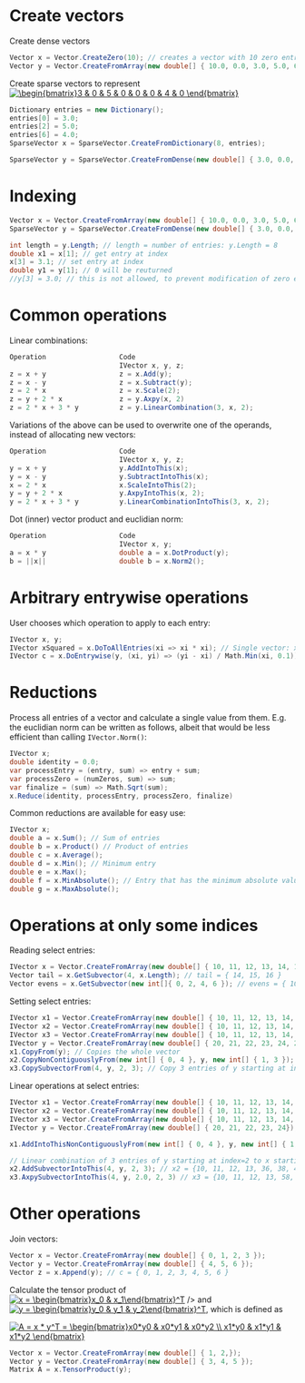 # Create vectors
Create dense vectors
```csharp
Vector x = Vector.CreateZero(10); // creates a vector with 10 zero entries
Vector y = Vector.CreateFromArray(new double[] { 10.0, 0.0, 3.0, 5.0, 6.0 }) // creates a vector with the specified array
 ```

Create sparse vectors to represent <a href="https://www.codecogs.com/eqnedit.php?latex=\begin{bmatrix}3&space;&&space;0&space;&&space;5&space;&&space;0&space;&&space;0&space;&&space;0&space;&&space;4&space;&&space;0&space;\end{bmatrix}" target="_blank"><img src="https://latex.codecogs.com/gif.latex?\begin{bmatrix}3&space;&&space;0&space;&&space;5&space;&&space;0&space;&&space;0&space;&&space;0&space;&&space;4&space;&&space;0&space;\end{bmatrix}" title="\begin{bmatrix}3 & 0 & 5 & 0 & 0 & 0 & 4 & 0 \end{bmatrix}" /></a>
```csharp
Dictionary entries = new Dictionary();
entries[0] = 3.0;
entries[2] = 5.0;
entries[6] = 4.0;
SparseVector x = SparseVector.CreateFromDictionary(8, entries);

SparseVector y = SparseVector.CreateFromDense(new double[] { 3.0, 0.0, 5.0, 0.0, 0.0, 0.0, 4.0, 0.0 })
 ```

# Indexing
```csharp
Vector x = Vector.CreateFromArray(new double[] { 10.0, 0.0, 3.0, 5.0, 6.0 })
SparseVector y = SparseVector.CreateFromDense(new double[] { 3.0, 0.0, 5.0, 0.0, 0.0, 0.0, 4.0, 0.0 })

int length = y.Length; // length = number of entries: y.Length = 8
double x1 = x[1]; // get entry at index
x[3] = 3.1; // set entry at index
double y1 = y[1]; // 0 will be reuturned
//y[3] = 3.0; // this is not allowed, to prevent modification of zero entries
 ```

# Common operations
Linear combinations:
```csharp
Operation                  Code
                           IVector x, y, z;
z = x + y                  z = x.Add(y);
z = x - y                  z = x.Subtract(y);
z = 2 * x                  z = x.Scale(2);
z = y + 2 * x              z = y.Axpy(x, 2)
z = 2 * x + 3 * y          z = y.LinearCombination(3, x, 2);
```
Variations of the above can be used to overwrite one of the operands, instead of allocating new vectors:
```csharp
Operation                  Code
                           IVector x, y, z;
y = x + y				   y.AddIntoThis(x);
y = x - y                  y.SubtractIntoThis(x);
x = 2 * x                  x.ScaleIntoThis(2);
y = y + 2 * x              y.AxpyIntoThis(x, 2);
y = 2 * x + 3 * y          y.LinearCombinationIntoThis(3, x, 2);
```

Dot (inner) vector product and euclidian norm:
```csharp
Operation                  Code
                           IVector x, y;
a = x * y				   double a = x.DotProduct(y);
b = ||x||                  double b = x.Norm2();
```

# Arbitrary entrywise operations
User chooses which operation to apply to each entry:
```csharp
IVector x, y;
IVector xSquared = x.DoToAllEntries(xi => xi * xi); // Single vector: xSquared[i] = x[i] * x[i]
IVector c = x.DoEntrywise(y, (xi, yi) => (yi - xi) / Math.Min(xi, 0.1)); // Between 2 vectors: c[i] = (y[i] - x[i]) / min(x[i], 0.1)
```

# Reductions
Process all entries of a vector and calculate a single value from them. E.g. the euclidian norm can be written as follows, albeit that would be less efficient than calling `IVector.Norm()`:
```csharp
IVector x;
double identity = 0.0;
var processEntry = (entry, sum) => entry + sum;
var processZero = (numZeros, sum) => sum;
var finalize = (sum) => Math.Sqrt(sum);
x.Reduce(identity, processEntry, processZero, finalize)
```

Common reductions are available for easy use:
```csharp
IVector x;
double a = x.Sum(); // Sum of entries
double b = x.Product() // Product of entries
double c = x.Average();
double d = x.Min(); // Minimum entry
double e = x.Max();
double f = x.MinAbsolute(); // Entry that has the minimum absolute value
double g = x.MaxAbsolute();
```

# Operations at only some indices
Reading select entries:
```csharp
IVector x = Vector.CreateFromArray(new double[] { 10, 11, 12, 13, 14, 15, 16 });
Vector tail = x.GetSubvector(4, x.Length); // tail = { 14, 15, 16 }
Vector evens = x.GetSubvector(new int[]{ 0, 2, 4, 6 }); // evens = { 10, 12, 14, 16 }
```

Setting select entries:
```csharp
IVector x1 = Vector.CreateFromArray(new double[] { 10, 11, 12, 13, 14, 15, 16 });
IVector x2 = Vector.CreateFromArray(new double[] { 10, 11, 12, 13, 14, 15, 16 });
IVector x3 = Vector.CreateFromArray(new double[] { 10, 11, 12, 13, 14, 15, 16 });
IVector y = Vector.CreateFromArray(new double[] { 20, 21, 22, 23, 24, 25, 26 });
x1.CopyFrom(y); // Copies the whole vector
x2.CopyNonContiguouslyFrom(new int[] { 0, 4 }, y, new int[] { 1, 3 }); // x2 = { 21, 11, 12, 13, 23, 15, 16 }
x3.CopySubvectorFrom(4, y, 2, 3); // Copy 3 entries of y starting at index=2 to x starting at index=4: x3 = {10, 11, 12, 13, 22, 23, 24}
```

Linear operations at select entries:
```csharp
IVector x1 = Vector.CreateFromArray(new double[] { 10, 11, 12, 13, 14, 15, 16 });
IVector x2 = Vector.CreateFromArray(new double[] { 10, 11, 12, 13, 14, 15, 16 });
IVector x3 = Vector.CreateFromArray(new double[] { 10, 11, 12, 13, 14, 15, 16 });
IVector y = Vector.CreateFromArray(new double[] { 20, 21, 22, 23, 24});

x1.AddIntoThisNonContiguouslyFrom(new int[] { 0, 4 }, y, new int[] { 1, 3 }); // x1 = { 31, 11, 12, 13, 37, 15, 16 }

// Linear combination of 3 entries of y starting at index=2 to x starting at index=4: 
x2.AddSubvectorIntoThis(4, y, 2, 3); // x2 = {10, 11, 12, 13, 36, 38, 40}
x3.AxpySubvectorIntoThis(4, y, 2.0, 2, 3) // x3 = {10, 11, 12, 13, 58, 61, 64}
```

# Other operations
Join vectors:
```csharp
Vector x = Vector.CreateFromArray(new double[] { 0, 1, 2, 3 });
Vector y = Vector.CreateFromArray(new double[] { 4, 5, 6 });
Vector z = x.Append(y); // c = { 0, 1, 2, 3, 4, 5, 6 }
```

Calculate the tensor product of <a href="https://www.codecogs.com/eqnedit.php?latex=x&space;=&space;\begin{bmatrix}x_0&space;&&space;x_1\end{bmatrix}^T" target="_blank"><img src="https://latex.codecogs.com/gif.latex?x&space;=&space;\begin{bmatrix}x_0&space;&&space;x_1\end{bmatrix}^T" title="x = \begin{bmatrix}x_0 & x_1\end{bmatrix}^T" /></a> /></a> 
and <a href="https://www.codecogs.com/eqnedit.php?latex=y&space;=&space;\begin{bmatrix}y_0&space;&&space;y_1&space;&&space;y_2\end{bmatrix}^T" target="_blank"><img src="https://latex.codecogs.com/gif.latex?y&space;=&space;\begin{bmatrix}y_0&space;&&space;y_1&space;&&space;y_2\end{bmatrix}^T" title="y = \begin{bmatrix}y_0 & y_1 & y_2\end{bmatrix}^T" /></a>, which is defined as

<a href="https://www.codecogs.com/eqnedit.php?latex=A&space;=&space;x&space;*&space;y^T&space;=&space;\begin{bmatrix}x0*y0&space;&&space;x0*y1&space;&&space;x0*y2&space;\\&space;x1*y0&space;&&space;x1*y1&space;&&space;x1*y2&space;\end{bmatrix}" target="_blank"><img src="https://latex.codecogs.com/gif.latex?A&space;=&space;x&space;*&space;y^T&space;=&space;\begin{bmatrix}x0*y0&space;&&space;x0*y1&space;&&space;x0*y2&space;\\&space;x1*y0&space;&&space;x1*y1&space;&&space;x1*y2&space;\end{bmatrix}" title="A = x * y^T = \begin{bmatrix}x0*y0 & x0*y1 & x0*y2 \\ x1*y0 & x1*y1 & x1*y2 \end{bmatrix}" /></a> 

```csharp
Vector x = Vector.CreateFromArray(new double[] { 1, 2,});
Vector y = Vector.CreateFromArray(new double[] { 3, 4, 5 });
Matrix A = x.TensorProduct(y);
```